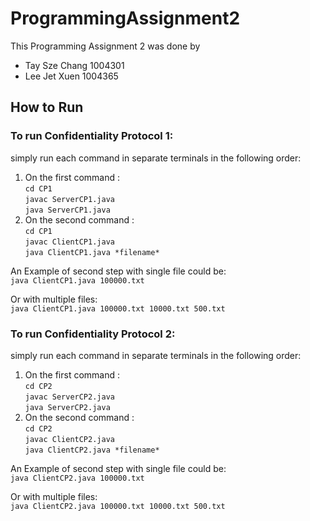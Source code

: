 # ProgrammingAssignment2

This Programming Assignment 2 was done by
- Tay Sze Chang 1004301
- Lee Jet Xuen 1004365

## How to Run

### To run Confidentiality Protocol 1: 

simply run each command in separate terminals in the following order:
 
1. On the first command :  
`cd CP1`  `  `  
`javac ServerCP1.java`  `  `  
`java ServerCP1.java`
2. On the second command :  
`cd CP1`  `  `  
`javac ClientCP1.java`  `  `  
`java ClientCP1.java *filename*`

An Example of second step with single file could be:  
`java ClientCP1.java 100000.txt`

Or with multiple files:  
`java ClientCP1.java 100000.txt 10000.txt 500.txt`

### To run Confidentiality Protocol 2: 

simply run each command in separate terminals in the following order:
 
1. On the first command :  
`cd CP2`  `  `  
`javac ServerCP2.java`  `  `  
`java ServerCP2.java`
2. On the second command :  
`cd CP2`  `  `  
`javac ClientCP2.java`  `  `  
`java ClientCP2.java *filename*`

An Example of second step with single file could be:  
`java ClientCP2.java 100000.txt`

Or with multiple files:  
`java ClientCP2.java 100000.txt 10000.txt 500.txt`